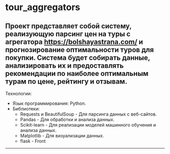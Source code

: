# tour_aggregators
Проект представляет собой систему, реализующую парсинг цен на туры с агрегатора https://bolshayastrana.com/ и прогнозирование оптимальности туров для покупки. Система будет собирать данные, анализировать их и предоставлять рекомендации по наиболее оптимальным турам по цене, рейтингу и отзывам.
---
Технологии:
- Язык программирования: Python.
- Библиотеки:
  - Requests и BeautifulSoup - Для парсинга данных с веб-сайтов.
  - Pandas - Для обработки и анализа данных.
  - Scikit-learn - Для реализации моделей машинного обучения и анализа данных.
  - Matplotlib - Для визуализации данных.
  - flask - Front
---
